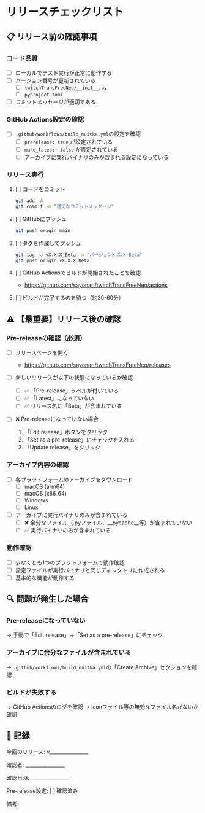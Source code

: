 # リリースチェックリスト

## 📋 リリース前の確認事項

### コード品質
- [ ] ローカルでテスト実行が正常に動作する
- [ ] バージョン番号が更新されている
  - [ ] `twitchTransFreeNeo/__init__.py`
  - [ ] `pyproject.toml`
- [ ] コミットメッセージが適切である

### GitHub Actions設定の確認
- [ ] `.github/workflows/build_nuitka.yml`の設定を確認
  - [ ] `prerelease: true` が設定されている
  - [ ] `make_latest: false` が設定されている
  - [ ] アーカイブに実行バイナリのみが含まれる設定になっている

### リリース実行
1. [ ] コードをコミット
   ```bash
   git add -A
   git commit -m "適切なコミットメッセージ"
   ```

2. [ ] GitHubにプッシュ
   ```bash
   git push origin main
   ```

3. [ ] タグを作成してプッシュ
   ```bash
   git tag -a vX.X.X_Beta -m "バージョンX.X.X Beta"
   git push origin vX.X.X_Beta
   ```

4. [ ] GitHub Actionsでビルドが開始されたことを確認
   - https://github.com/sayonari/twitchTransFreeNeo/actions

5. [ ] ビルドが完了するのを待つ（約30-60分）

## ⚠️ 【最重要】リリース後の確認

### Pre-releaseの確認（必須）
- [ ] リリースページを開く
  - https://github.com/sayonari/twitchTransFreeNeo/releases

- [ ] 新しいリリースが以下の状態になっているか確認
  - [ ] ✅ 「Pre-release」ラベルが付いている
  - [ ] ✅ 「Latest」になっていない
  - [ ] ✅ リリース名に「Beta」が含まれている

- [ ] ❌ Pre-releaseになっていない場合
  1. 「Edit release」ボタンをクリック
  2. 「Set as a pre-release」にチェックを入れる
  3. 「Update release」をクリック

### アーカイブ内容の確認
- [ ] 各プラットフォームのアーカイブをダウンロード
  - [ ] macOS (arm64)
  - [ ] macOS (x86_64)
  - [ ] Windows
  - [ ] Linux

- [ ] アーカイブに実行バイナリのみが含まれている
  - [ ] ❌ 余分なファイル（.pyファイル、__pycache__等）が含まれていない
  - [ ] ✅ 実行バイナリのみが含まれている

### 動作確認
- [ ] 少なくとも1つのプラットフォームで動作確認
- [ ] 設定ファイルが実行バイナリと同じディレクトリに作成される
- [ ] 基本的な機能が動作する

## 🔍 問題が発生した場合

### Pre-releaseになっていない
→ 手動で「Edit release」→「Set as a pre-release」にチェック

### アーカイブに余分なファイルが含まれている
→ `.github/workflows/build_nuitka.yml`の「Create Archive」セクションを確認

### ビルドが失敗する
→ GitHub Actionsのログを確認
→ Iconファイル等の無効なファイル名がないか確認

## 📝 記録

今回のリリース: v________________

確認者: ________________

確認日時: ________________

Pre-release設定: [ ] 確認済み

備考:
